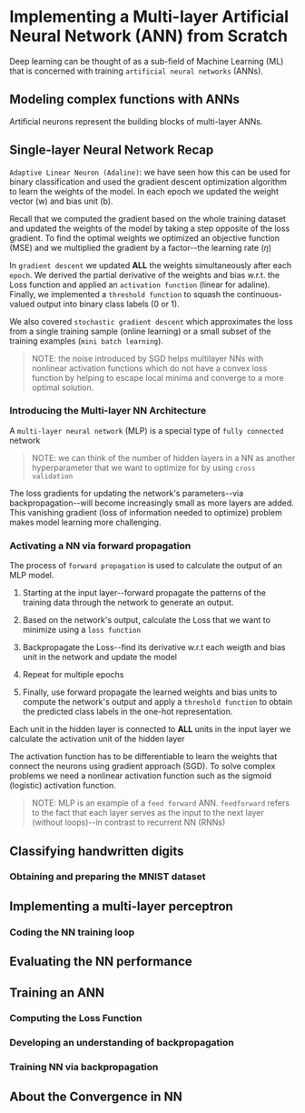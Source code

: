 # Implementing a Multi-layer Artificial Neural Network (ANN) from Scratch

Deep learning can be thought of as a sub-field of Machine Learning (ML) that is concerned with training `artificial neural networks` (ANNs).

## Modeling complex functions with ANNs

Artificial neurons represent the building blocks of multi-layer ANNs.

## Single-layer Neural Network Recap

`Adaptive Linear Neuron (Adaline)`: we have seen how this can be used for binary classification and used the gradient descent optimization algorithm to learn the weights of the model. In each epoch we updated the weight vector (w) and bias unit (b).

Recall that we computed the gradient based on the whole training dataset and updated the weights of the model by taking a step opposite of the loss gradient. To find the optimal weights we optimized an objective function (MSE) and we multiplied the gradient by a factor--the learning rate ($\eta$)

In `gradient descent` we updated **ALL** the weights simultaneously after each `epoch`. We derived the partial derivative of the weights and bias w.r.t. the Loss function and applied an `activation function` (linear for adaline). Finally, we implemented a `threshold function` to squash the continuous-valued output into binary class labels (0 or 1).

We also covered `stochastic gradient descent` which approximates the loss from a single training sample (online learning) or a small subset of the training examples (`mini batch learning`).

> NOTE: the noise introduced by SGD helps multilayer NNs with nonlinear activation functions which do not have a convex loss function by helping to escape local minima and converge to a more optimal solution.

### Introducing the Multi-layer NN Architecture

A `multi-layer neural network` (MLP) is a special type of `fully connected` network

> NOTE: we can think of the number of hidden layers in a NN as another hyperparameter that we want to optimize for by using `cross validation`

The loss gradients for updating the network's parameters--via backpropagation--will become increasingly small as more layers are added. This vanishing gradient (loss of information needed to optimize) problem makes model learning more challenging.

### Activating a NN via forward propagation

The process of `forward propagation` is used to calculate the output of an MLP model.

1. Starting at the input layer--forward propagate the patterns of the training data through the network to generate an output.

2. Based on the network's output, calculate the Loss that we want to minimize using a `loss function`

3. Backpropagate the Loss--find its derivative w.r.t each weigth and bias unit in the network and update the model

4. Repeat for multiple epochs

5. Finally, use forward propagate the learned weights and bias units to compute the network's output and apply a `threshold function` to obtain the predicted class labels in the one-hot representation.

Each unit in the hidden layer is connected to **ALL** units in the input layer we calculate the activation unit of the hidden layer

The activation function has to be differentiable to learn the weights that connect the neurons using gradient approach (SGD). To solve complex problems we need a nonlinear activation function such as the sigmoid (logistic) activation function.

> NOTE: MLP is an example of a `feed forward` ANN. `feedforward` refers to the fact that each layer serves as the input to the next layer (without loops)--in contrast to recurrent NN (RNNs)

## Classifying handwritten digits

### Obtaining and preparing the MNIST dataset

## Implementing a multi-layer perceptron

### Coding the NN training loop

## Evaluating the NN performance

## Training an ANN

### Computing the Loss Function

### Developing an understanding of backpropagation

### Training NN via backpropagation

## About the Convergence in NN

